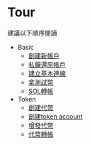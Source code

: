 # Tour

建議以下順序閱讀

* Basic
  * [創建新帳戶](../tour/basic/create-keypair/main.ts)
  * [私鑰還原帳戶](../tour/basic/retrieve-keypair/main.ts)
  * [建立基本連線](../tour/basic/create-connection/main.ts)
  * [拿測試幣](../tour/basic/request-airdrop/main.ts)
  * [SOL轉帳](../tour/basic/transfer/main.ts)
* Token
  * [創建代幣](../tour/token/create-mint/main.ts)
  * [創建token account](../tour/token/create-token-account/main.ts)
  * [增發代幣](../tour/token/mint-to/main.ts)
  * [代幣轉帳](../tour/token/token-transfer/main.ts)
